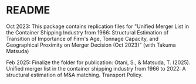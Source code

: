 # README

Oct 2023: This package contains replication files for "Unified Merger List in the Container Shipping Industry from 1966: Structural Estimation of Transition of Importance of Firm's Age, Tonnage Capacity, and Geographical Proximity on Merger Decision (Oct 2023)" (with Takuma Matsuda)

Feb 2025: Finalize the folder for publication:
Otani, S., & Matsuda, T. (2025). Unified merger list in the container shipping industry from 1966 to 2022: A structural estimation of M&A matching. Transport Policy.

